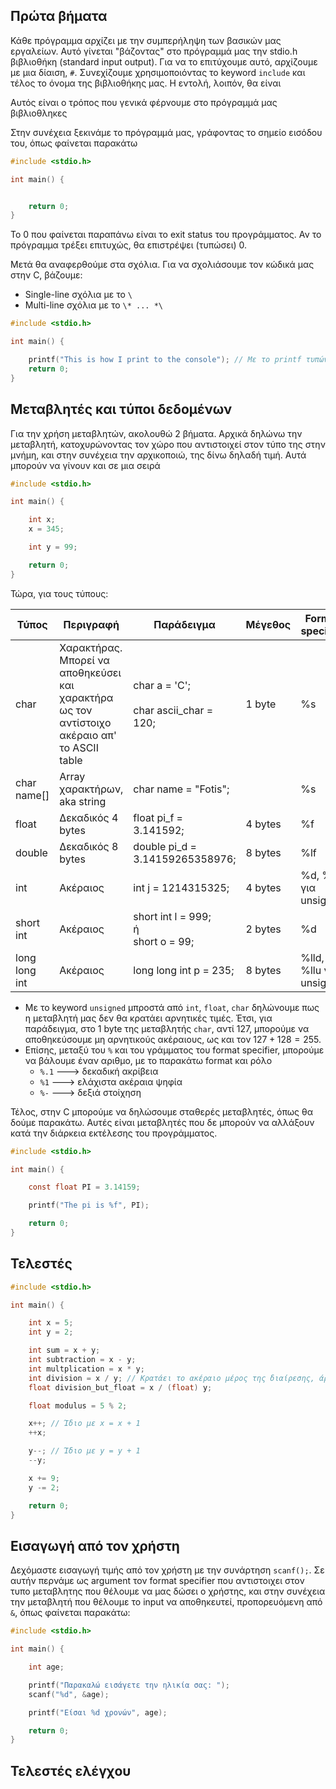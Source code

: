 
## Πρώτα βήματα

Κάθε πρόγραμμα αρχίζει με την συμπερήληψη των βασικών μας εργαλείων. Αυτό γίνεται "βάζοντας" στο πρόγραμμά μας την stdio.h βιβλιοθήκη (standard input output). Για να το επιτύχουμε αυτό, αρχίζουμε με μια δίαιση, `#`. Συνεχίζουμε χρησιμοποιόντας το keyword `include` και τέλος το όνομα της βιβλιοθήκης μας. Η εντολή, λοιπόν, θα είναι

Αυτός είναι ο τρόπος που γενικά φέρνουμε στο πρόγραμμά μας βιβλιοθληκες

Στην συνέχεια ξεκινάμε το πρόγραμμά μας, γράφοντας το σημείο εισόδου του, όπως φαίνεται παρακάτω

```c
#include <stdio.h>

int main() {


	return 0;
}
```

Το 0 που φαίνεται παραπάνω είναι το exit status του προγράμματος. Αν το πρόγραμμα τρέξει επιτυχώς, θα επιστρέψει (τυπώσει) 0.

Μετά θα αναφερθούμε στα σχόλια. Για να σχολιάσουμε τον κώδικά μας στην C, βάζουμε:
- Single-line σχόλια με το `\`
- Multi-line σχόλια με το `\* ... *\`

```c
#include <stdio.h>

int main() {

	printf("This is how I print to the console"); // Με το printf τυπώνουμε μηνύματα.
	return 0;
}
```


## Μεταβλητές και τύποι δεδομένων

Για την χρήση μεταβλητών, ακολουθώ 2 βήματα. Αρχικά δηλώνω την μεταβλητή, κατοχυρώνοντας τον χώρο που αντιστοιχεί στον τύπο της στην μνήμη, και στην συνέχεια την αρχικοποιώ, της δίνω δηλαδή τιμή. Αυτά μπορούν να γίνουν και σε μια σειρά 

```c
#include <stdio.h>

int main() {

	int x;
	x = 345;

	int y = 99;

	return 0;
}
```


Τώρα, για τους τύπους:

| Τύπος         | Περιγραφή                                                                                            | Παράδειγμα                                  | Μέγεθος | Format specifier        |
| ------------- | ---------------------------------------------------------------------------------------------------- | ------------------------------------------- | ------- | ----------------------- |
| char          | Χαρακτήρας. Μπορεί να αποθηκεύσει και <br>χαρακτήρα ως τον αντίστοιχο <br>ακέραιο απ' το ASCII table | char a = 'C';<br><br>char ascii_char = 120; | 1 byte  | %s                      |
| char name[]   | Array χαρακτήρων, aka string                                                                         | char name = "Fotis";                        |         | %s                      |
| float         | Δεκαδικός 4 bytes                                                                                    | float pi_f = 3.141592;                      | 4 bytes | %f                      |
| double        | Δεκαδικός 8 bytes                                                                                    | double pi_d = 3.14159265358976;             | 8 bytes | %lf                     |
| int           | Ακέραιος                                                                                             | int j = 1214315325;                         | 4 bytes | %d, %u για unsigned     |
| short int     | Ακέραιος                                                                                             | short int l = 999;<br>ή<br>short o = 99;    | 2 bytes | %d                      |
| long long int | Ακέραιος                                                                                             | long long int p = 235;                      | 8 bytes | %lld, %llu για unsigned |

- Με το keyword `unsigned` μπροστά από `int`, `float`, `char` δηλώνουμε πως η μεταβλητή μας δεν θα κρατάει αρνητικές τιμές. Έτσι, για παράδειγμα, στο 1 byte της μεταβλητής `char`, αντί 127, μπορούμε να αποθηκεύσουμε μη αρνητικούς ακέραιους, ως και τον $127 + 128 = 255$. 
- Επίσης, μεταξύ του `%` και του γράμματος του format specifier, μπορούμε να βάλουμε έναν αριθμο, με το παρακάτω format και ρόλο
	- `%.1` ---> δεκαδική ακρίβεια
	- `%1` ---> ελάχιστα ακέραια ψηφία
	- `%-` ---> δεξιά στοίχηση


Τέλος, στην C μπορούμε να δηλώσουμε σταθερές μεταβλητές, όπως θα δούμε παρακάτω. Αυτές είναι μεταβλητές που δε μπορούν να αλλάξουν κατά την διάρκεια εκτέλεσης του προγράμματος.

```c
#include <stdio.h>

int main() {

	const float PI = 3.14159;

	printf("The pi is %f", PI);

	return 0;
}
```


## Τελεστές

```c
#include <stdio.h>

int main() {

	int x = 5;
	int y = 2;

	int sum = x + y;
	int subtraction = x - y;
	int multplication = x * y;
	int division = x / y; // Κρατάει το ακέραιο μέρος της διαίρεσης, άρα το division γίνεται 2
	float division_but_float = x / (float) y;

	float modulus = 5 % 2;

	x++; // Ίδιο με x = x + 1
	++x;

	y--; // Ίδιο με y = y + 1
	--y;

	x += 9;
	y -= 2;

	return 0;
}
```


## Εισαγωγή από τον χρήστη

Δεχόμαστε εισαγωγή τιμής από τον χρήστη με την συνάρτηση `scanf();`. Σε αυτήν περνάμε ως argument τον format specifier που αντιστοιχει στον τυπο μεταβλητης που θέλουμε να μας δώσει ο χρήστης, και στην συνέχεια την μεταβλητή που θέλουμε το input να αποθηκευτεί, προπορευόμενη από `&`, όπως φαίνεται παρακάτω:

```c
#include <stdio.h>

int main() {

	int age;

	printf("Παρακαλώ εισάγετε την ηλικία σας: ");
	scanf("%d", &age);

	printf("Είσαι %d χρονών", age);

	return 0;
}
```


## Τελεστές ελέγχου

